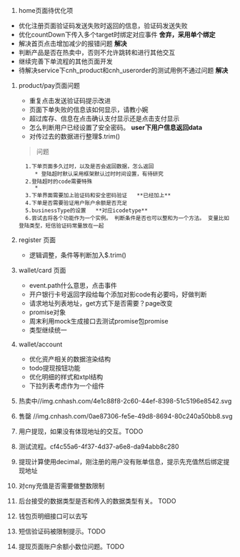 1. home页面待优化项
  * 优化注册页面验证码发送失败时返回的信息，验证码发送失败
  * 优化countDown下传入多个target时绑定对应事件    **舍弃，采用单个绑定**
  * 解决首页点击增加减少的报错问题     **解决**
  * 判断产品是否在热卖中，否则不允许跳转和进行其他交互
  * 继续完善下单流程的其他页面开发
  * 待解决service下cnh_product和cnh_userorder的测试用例不通过问题  **解决**

1. product/pay页面问题
	* 重复点击发送验证码提示改进
	* 页面下单失败的信息该如何显示，请教小婉
	* 超过库存、信息在点击确认支付显示还是点击支付显示
	* 怎么判断用户已经设置了安全密码。 **user下用户信息返回data**
	* 对传过去的数据进行整理$.trim()
  
  
    >问题
    
	     1.下单页面多久过时，以及是否会返回数据，怎么返回    
      	 	* 登陆超时默认采用框架默认过时时间设置，有待研究
      	 2.登陆超时的code需要特殊
      	 	* 
      	 3.下单界面需要加上验证码和安全密码验证   **已经加上**
      	 4.下单是否需要验证用户账户余额是否充足
      	 5.businessType的设置   **对应icodetype**
      	 6.尝试去将各个功能作为一个实例。 判断条件是否也可以整和为一个方法。 变量比如登陆类型，短信验证码常量放在一起
      	 
      	 
1. register 页面
	* 逻辑调整，条件等判断加入$.trim() 


1. wallet/card 页面
	* event.path什么意思，点击事件
	* 开户银行卡号返回字段给每个添加对影code有必要吗，好做判断
	* 请求地址列表地址，get方式下是否需要？page改变
	* promise对象
	* 周末利用mock生成接口去测试promise包promise
	* 类型继续统一
1. wallet/account
	* 优化资产相关的数据渲染结构
	* todo提现按钮功能
	* 优化明细的样式和xtpl结构
	* 下拉列表考虑作为一个组件

	
1. 热卖中//img.cnhash.com/4e1c88f8-2c60-44ef-8398-51c5196e8542.svg
2. 售罄 //img.cnhash.com/0ae87306-fe5e-49d8-8694-80c240a50bb8.svg





1. 用户提现，如果没有体现地址的交互。TODO

1. 测试流程。cf4c55a6-4f37-4d37-a6e8-da94abb8c280

1. 提现计算使用decimal，刚注册的用户没有账单信息，提示先充值然后绑定提现地址

1. 对cny充值是否需要做整数限制
1. 后台接受的数据类型是否和传入的数据类型有关。 TODO
2. 钱包页明细接口可以去写
3. 短信验证码被限制提示。TODO
4. 提现页面账户余额小数位问题。TODO